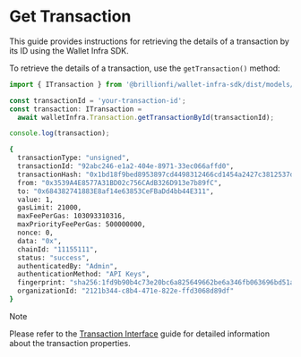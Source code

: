 # Get Transaction

This guide provides instructions for retrieving the details of a transaction by its ID using the Wallet Infra SDK.

To retrieve the details of a transaction, use the `getTransaction()` method:

```ts
import { ITransaction } from '@brillionfi/wallet-infra-sdk/dist/models/transaction.models';

const transactionId = 'your-transaction-id';
const transaction: ITransaction =
  await walletInfra.Transaction.getTransactionById(transactionId);

console.log(transaction);
```

```bash
{
  transactionType: "unsigned",
  transactionId: "92abc246-e1a2-404e-8971-33ec066affd0",
  transactionHash: "0x1bd18f9bed8953897cd4498312466cd1454a2427c3812537d0d5c65892460f40",
  from: "0x3539A4E8577A31BD02c756CAdB326D913e7b89fC",
  to: "0x684382741883E8af14e63853CeFBaDd4bb44E311",
  value: 1,
  gasLimit: 21000,
  maxFeePerGas: 103093310316,
  maxPriorityFeePerGas: 500000000,
  nonce: 0,
  data: "0x",
  chainId: "11155111",
  status: "success",
  authenticatedBy: "Admin",
  authenticationMethod: "API Keys",
  fingerprint: "sha256:1fd9b90b4c73e20bc6a825649662be6a346fb063696bd51a2731e80bc964f37d",
  organizationId: "2121b344-c8b4-471e-822e-ffd3068d89df"
}
```

> [!NOTE]
> Please refer to the [Transaction Interface](transaction-interface.md) guide for detailed information about the transaction properties.
